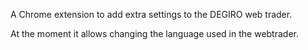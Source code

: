 A Chrome extension to add extra settings to the DEGIRO web trader.

At the moment it allows changing the language used in the webtrader.